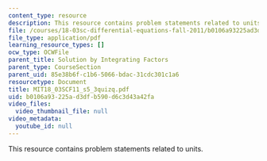 ```yaml
---
content_type: resource
description: This resource contains problem statements related to units.
file: /courses/18-03sc-differential-equations-fall-2011/b0106a93225ad3dfb590d6c3d43a42fa_MIT18_03SCF11_s5_3quizq.pdf
file_type: application/pdf
learning_resource_types: []
ocw_type: OCWFile
parent_title: Solution by Integrating Factors
parent_type: CourseSection
parent_uid: 85e38b6f-c1b6-5066-bdac-31cdc301c1a6
resourcetype: Document
title: MIT18_03SCF11_s5_3quizq.pdf
uid: b0106a93-225a-d3df-b590-d6c3d43a42fa
video_files:
  video_thumbnail_file: null
video_metadata:
  youtube_id: null
---
```

This resource contains problem statements related to units.
